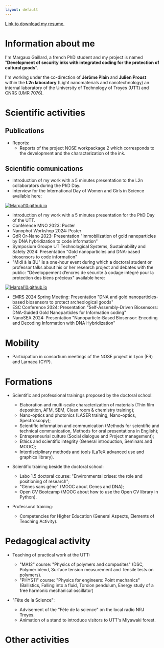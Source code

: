 ```yaml
---
layout: default
---
```


[Link to download my resume.](https://github.com/Margal10/Margal10.github.io/files/10278796/CV-MargauxGaillard.pdf)


# Information about me

I'm Margaux Gaillard, a french PhD student and my project is named "**Development of security inks with integrated coding for the protection of cultural goods**".

I'm working under the co-direction of **Jérôme Plain** and **Julien Proust** within the **L2n laboratory** (Light nanomaterials and nanotechnology) an internal laboratory of the University of Technology of Troyes (UTT) and CNRS (UMR 7076).

# Scientific activities
## Publications

- Reports:
  - Reports of the project NOSE workpackage 2 which corresponds to the development and the characterization of the ink.


## Scientific comunications

- Introduction of my work with a 5 minutes presentation to the L2n collaborators during the PhD Day.
- Interview for the International Day of Women and Girls in Science available here:

[![Margal10.github.io](http://img.youtube.com/vi/MfxxFB5UjuY/0.jpg)](http://www.youtube.com/watch?v=MfxxFB5UjuY "Interview de Margaux Gaillard, Doctorante à l'UTT")

- Introduction of my work with a 5 minutes presentation for the PhD Day of the UTT.
- Conférence MNO 2023: Poster
- Nanophot Workshop 2024: Poster
- ⁠GdR Or-Nano 2023: Presentation "Immobilization of gold nanoparticles by DNA hybridization to code information"
- ⁠Symposium Groupe UT Technological Systems, Sustainability and Safety 2024: Presentation "Gold nanoparticles and DNA-based biosensors to code information"
- "Midi à la BU" is a one-hour event during which a doctoral student or professor talks about his or her research project and debates with the public: "Développement d’encres de sécurité à codage intégré pour la protection des biens précieux" available here:

[![Margal10.github.io](http://img.youtube.com/vi/IDENTIFICATION/0.jpg)](http://www.youtube.com/watch?v=IDENTIFICATION "TITLE")

- EMRS 2024 Spring Meeting: Presentation "DNA and gold nanoparticles-based biosensors to protect archeological goods"
- ESC Conference 2024: Presentation "Self-Assembly-Driven Biosensors: DNA-Guided Gold Nanoparticles for Information coding"
- NanoSEA 2024: Presentation "Nanoparticle-Based Biosensor: Encoding and Decoding Information with DNA Hybridization"
  

# Mobility

- Participation in consortium meetings of the NOSE project in Lyon (FR) and Larnaca (CYP).
  

# Formations

- Scientific and professional trainings proposed by the doctoral school:
  - Elaboration and multi-scale characterization of materials (Thin film deposition, AFM, SEM, Clean room & chemistry training);
  - Nano-optics and photonics (LASER training, Nano-optics, Spectroscopy);
  - Scientific information and communication (Methods for scientific and technical communication, Methods for oral presentations in English);
  - Entrepreneurial culture (Social dialogue and Project management);
  - Ethics and scientific integrity (General introduction, Seminars and MOOC);
  - Interdisciplinary methods and tools (LaTeX advanced use and graphics library).
    

- Scientific training beside the doctoral school:
  - Labo 1.5 doctoral course: "Environmental crises: the role and positioning of research";
  - "Gènes sans gêne" (MOOC about Genes and DNA);
  - Open CV Bootcamp (MOOC about how to use the Open CV library in Python).
    

-  Professoral training:
      - Competencies for Higher Education (General Aspects, Elements of Teaching Activity).


# Pedagogical activity

- Teaching of practical work at the UTT:
  - "MA12" course: "Physics of polymers and composites" (DSC, Polymer blend, Surface tension measurement and Tensile tests on polymers).
  - "PHYS11" course: "Physics for engineers: Point mechanics" (Ballistics, Falling into a fluid, Torsion pendulum, Energy study of a free harmonic mechanical oscillator)
    

- "Fête de la Science":
  - Advisement of the "Fête de la science" on the local radio NRJ Troyes.
  - Animation of a stand to introduce visitors to UTT's Miyawaki forest.
  

# Other activities


